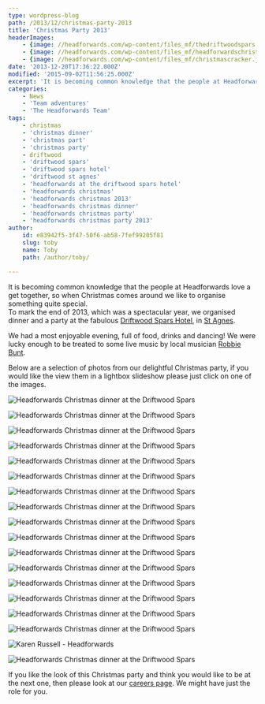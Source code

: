```yaml
---
type: wordpress-blog
path: /2013/12/christmas-party-2013
title: 'Christmas Party 2013'
headerImages:
    - {image: //headforwards.com/wp-content/files_mf/thedriftwoodspars.jpg, text: ""}
    - {image: //headforwards.com/wp-content/files_mf/headforwardschristmas.jpg, text: ""}
    - {image: //headforwards.com/wp-content/files_mf/christmascracker.jpeg, text: ""}
date: '2013-12-20T17:36:22.000Z'
modified: '2015-09-02T11:56:25.000Z'
excerpt: 'It is becoming common knowledge that the people at Headforwards love a get together, so when Christmas comes around we like to organise something quite special. To mark the end of 2013, which was a spectacular year, we organised dinner and a party at the fabulous Driftwood Spars Hotel, in St Agnes. We had a …'
categories:
    - News
    - 'Team adventures'
    - 'The Headforwards Team'
tags:
    - christmas
    - 'christmas dinner'
    - 'christmas part'
    - 'christmas party'
    - driftwood
    - 'driftwood spars'
    - 'driftwood spars hotel'
    - 'driftwood st agnes'
    - 'headforwards at the driftwood spars hotel'
    - 'headforwards christmas'
    - 'headforwards christmas 2013'
    - 'headforwards christmas dinner'
    - 'headforwards christmas party'
    - 'headforwards christmas party 2013'
author:
    id: e83942f5-3f47-50f6-ab58-7fef99205f81
    slug: toby
    name: Toby
    path: /author/toby/

---
```

It is becoming common knowledge that the people at Headforwards love a get together, so when Christmas comes around we like to organise something quite special.  
To mark the end of 2013, which was a spectacular year, we organised dinner and a party at the fabulous [Driftwood Spars Hotel](https://www.driftwoodspars.co.uk/), in [St Agnes](http://www.st-agnes.com/).

We had a most enjoyable evening, full of food, drinks and dancing! We were lucky enough to be treated to some live music by local musician [Robbie Bunt](https://www.facebook.com/robert.bunt.14/about).

Below are a selection of photos from our delightful Christmas party, if you would like the view them in a lightbox slideshow please just click on one of the images.

<section class="gallery">

![Headforwards Christmas dinner at the Driftwood Spars ](//headforwards.com/wp-content/uploads/2014/01/dinner5.jpg)

![Headforwards Christmas dinner at the Driftwood Spars ](//headforwards.com/wp-content/uploads/2014/01/Dinner1.jpg)

![Headforwards Christmas dinner at the Driftwood Spars ](//headforwards.com/wp-content/uploads/2014/01/dinner17.jpg)

![Headforwards Christmas dinner at the Driftwood Spars ](//headforwards.com/wp-content/uploads/2014/01/dinner14.jpg)

![Headforwards Christmas dinner at the Driftwood Spars ](//headforwards.com/wp-content/uploads/2014/01/dinner20.jpg)

![Headforwards Christmas dinner at the Driftwood Spars ](//headforwards.com/wp-content/uploads/2014/01/dinner10.jpg)

![Headforwards Christmas dinner at the Driftwood Spars ](//headforwards.com/wp-content/uploads/2014/01/dinner8.jpg)

![Headforwards Christmas dinner at the Driftwood Spars ](//headforwards.com/wp-content/uploads/2013/12/dinner21.jpg)

![Headforwards Christmas dinner at the Driftwood Spars ](//headforwards.com/wp-content/uploads/2013/12/dscf8770.jpeg)

![Headforwards Christmas dinner at the Driftwood Spars ](//headforwards.com/wp-content/uploads/2013/12/dscf8831.jpeg)

![Headforwards Christmas dinner at the Driftwood Spars ](//headforwards.com/wp-content/uploads/2013/12/dinner366.jpg)

![Headforwards Christmas dinner at the Driftwood Spars ](//headforwards.com/wp-content/uploads/2013/12/dinner7.jpg)

![Headforwards Christmas dinner at the Driftwood Spars ](//headforwards.com/wp-content/uploads/2014/01/dinner4.jpg)

![Headforwards Christmas dinner at the Driftwood Spars ](//headforwards.com/wp-content/uploads/2014/01/dinner12.jpg)

![Headforwards Christmas dinner at the Driftwood Spars ](//headforwards.com/wp-content/uploads/2014/01/dinner2.jpg)

![Headforwards Christmas dinner at the Driftwood Spars ](//headforwards.com/wp-content/uploads/2014/01/dinner16.jpg)

![Karen Russell - Headforwards](//headforwards.com/wp-content/uploads/2014/01/dinner15.jpg)

![Headforwards Christmas dinner at the Driftwood Spars](//headforwards.com/wp-content/uploads/2014/01/1526672_10152129596798200_2034344827_n.jpg)

</section>

If you like the look of this Christmas party and think you would like to be at the next one, then please look at our [careers page](http://www.headforwards.com/careers/). We might have just the role for you.

